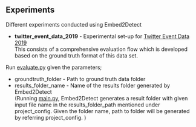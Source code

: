## Experiments
Different experiments conducted using Embed2Detect

- <strong>twitter_event_data_2019</strong> - Experimental set-up for [Twitter Event Data 2019](https://github.com/HHansi/Twitter-Event-Data-2019) <br>
This consists of a comprehensive evaluation flow which is developed based on the ground truth format of this data set. <br>


Run [evaluate.py](https://github.com/HHansi/Embed2Detect/blob/master/experiments/twitter_event_data_2019/evaluation/evaluate.py) given the parameters;
- groundtruth_folder - Path to ground truth data folder <br>
- results_folder_name - Name of the results folder generated by Embed2Detect <br>
(Running [main.py](https://github.com/HHansi/Embed2Detect/blob/master/embed2detect/main.py), Embed2Detect generates a result folder with given input file name in the results_folder_path mentioned 
under project_config. Given the folder name, path to folder will be generated by referring project_config. )


 
